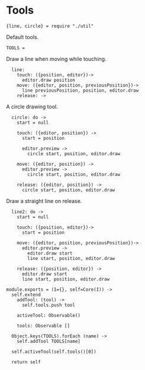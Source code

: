 Tools
=====

    {line, circle} = require "./util"

Default tools.

    TOOLS =

Draw a line when moving while touching.

      line:
        touch: ({position, editor})->
          editor.draw position
        move: ({editor, position, previousPosition})->
          line previousPosition, position, editor.draw
        release: ->

A circle drawing tool.

      circle: do ->
        start = null

        touch: ({editor, position}) ->
          start = position

          editor.preview ->
            circle start, position, editor.draw

        move: ({editor, position}) ->
          editor.preview ->
            circle start, position, editor.draw

        release: ({editor, position}) ->
          circle start, position, editor.draw
      
Draw a straight line on release.

      line2: do ->
        start = null

        touch: ({position, editor})->
          start = position

        move: ({editor, position, previousPosition})->
          editor.preview ->
            editor.draw start
            line start, position, editor.draw

        release: ({position, editor}) ->
          editor.draw start
          line start, position, editor.draw

    module.exports = (I={}, self=Core(I)) ->
      self.extend
        addTool: (tool) ->
          self.tools.push tool

        activeTool: Observable()

        tools: Observable []

      Object.keys(TOOLS).forEach (name) ->
        self.addTool TOOLS[name]

      self.activeTool(self.tools()[0])

      return self

